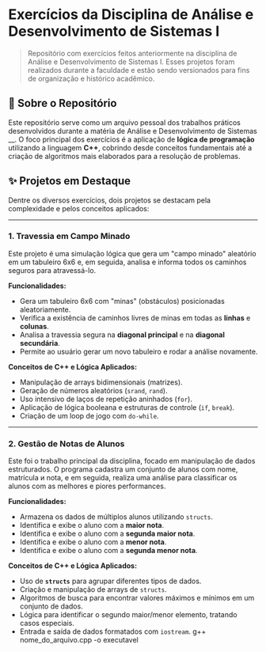 # Exercícios da Disciplina de Análise e Desenvolvimento de Sistemas I

> Repositório com exercícios feitos anteriormente na disciplina de Análise e Desenvolvimento de Sistemas I. Esses projetos foram realizados durante a faculdade e estão sendo versionados para fins de organização e histórico acadêmico.

## 📖 Sobre o Repositório

Este repositório serve como um arquivo pessoal dos trabalhos práticos desenvolvidos durante a matéria de Análise e Desenvolvimento de Sistemas __. O foco principal dos exercícios é a aplicação de **lógica de programação** utilizando a linguagem **C++**, cobrindo desde conceitos fundamentais até a criação de algoritmos mais elaborados para a resolução de problemas.

## ✨ Projetos em Destaque

Dentre os diversos exercícios, dois projetos se destacam pela complexidade e pelos conceitos aplicados:

---

### 1. Travessia em Campo Minado

Este projeto é uma simulação lógica que gera um "campo minado" aleatório em um tabuleiro 6x6 e, em seguida, analisa e informa todos os caminhos seguros para atravessá-lo.

**Funcionalidades:**
* Gera um tabuleiro 6x6 com "minas" (obstáculos) posicionadas aleatoriamente.
* Verifica a existência de caminhos livres de minas em todas as **linhas** e **colunas**.
* Analisa a travessia segura na **diagonal principal** e na **diagonal secundária**.
* Permite ao usuário gerar um novo tabuleiro e rodar a análise novamente.

**Conceitos de C++ e Lógica Aplicados:**
* Manipulação de arrays bidimensionais (matrizes).
* Geração de números aleatórios (`srand`, `rand`).
* Uso intensivo de laços de repetição aninhados (`for`).
* Aplicação de lógica booleana e estruturas de controle (`if`, `break`).
* Criação de um loop de jogo com `do-while`.

---

### 2. Gestão de Notas de Alunos

Este foi o trabalho principal da disciplina, focado em manipulação de dados estruturados. O programa cadastra um conjunto de alunos com nome, matrícula и nota, e em seguida, realiza uma análise para classificar os alunos com as melhores e piores performances.

**Funcionalidades:**
* Armazena os dados de múltiplos alunos utilizando `structs`.
* Identifica e exibe o aluno com a **maior nota**.
* Identifica e exibe o aluno com a **segunda maior nota**.
* Identifica e exibe o aluno com a **menor nota**.
* Identifica e exibe o aluno com a **segunda menor nota**.

**Conceitos de C++ e Lógica Aplicados:**
* Uso de **`structs`** para agrupar diferentes tipos de dados.
* Criação e manipulação de arrays de `structs`.
* Algoritmos de busca para encontrar valores máximos e mínimos em um conjunto de dados.
* Lógica para identificar o segundo maior/menor elemento, tratando casos especiais.
* Entrada e saída de dados formatados com `iostream`.
g++ nome_do_arquivo.cpp -o executavel
